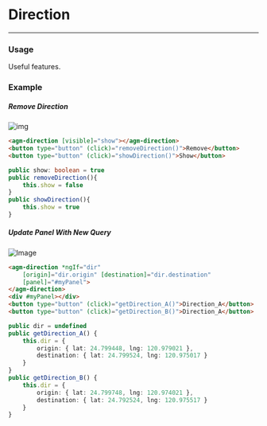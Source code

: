 # Direction

<hr>

### Usage

Useful features.

### Example

##### Remove Direction

![img](https://camo.githubusercontent.com/773ab0686eb4b3ec0acef716eb58985727bd4c34/68747470733a2f2f692e696d6775722e636f6d2f686c39395956582e676966)

```html
<agm-direction [visible]="show"></agm-direction>
<button type="button" (click)="removeDirection()">Remove</button>
<button type="button" (click)="showDirection()">Show</button>
```

```typescript
public show: boolean = true
public removeDirection(){
    this.show = false
}
public showDirection(){
    this.show = true
}
```

##### Update Panel With New Query

![Image](https://camo.githubusercontent.com/80f24aa149b5f06f28bf5f85d739b2e559510928/68747470733a2f2f692e696d6775722e636f6d2f6932484a4c46422e676966)

```html
<agm-direction *ngIf="dir" 
    [origin]="dir.origin" [destination]="dir.destination"
    [panel]="#myPanel">
</agm-direction>
<div #myPanel></div>
<button type="button" (click)="getDirection_A()">Direction_A</button>
<button type="button" (click)="getDirection_B()">Direction_A</button>
```

```typescript
public dir = undefined
public getDirection_A() {
    this.dir = {
        origin: { lat: 24.799448, lng: 120.979021 },
        destination: { lat: 24.799524, lng: 120.975017 }
    }
}
public getDirection_B() {
    this.dir = {
        origin: { lat: 24.799748, lng: 120.974021 },
        destination: { lat: 24.792524, lng: 120.975517 }
    }
}
```